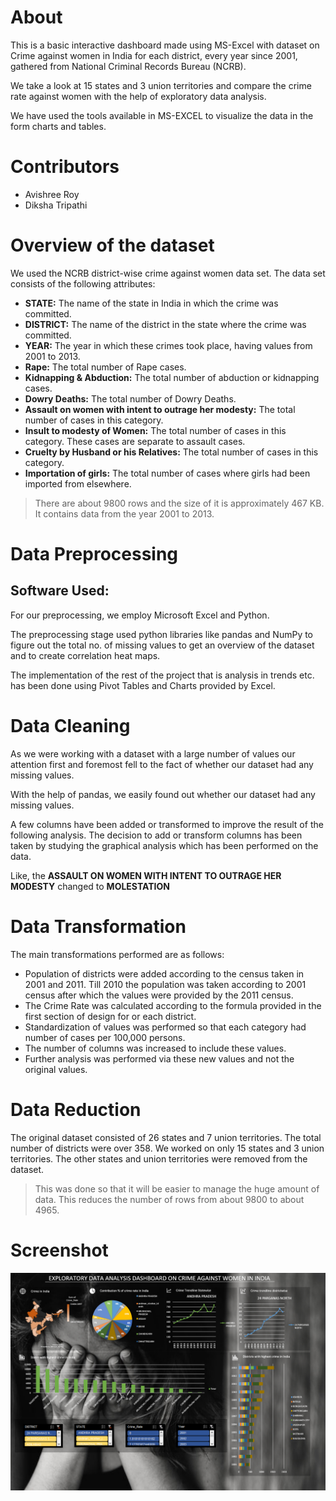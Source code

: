 # About

This is a basic interactive dashboard made using MS-Excel with dataset on Crime against women in India for
each district, every year since 2001, gathered from National Criminal Records Bureau (NCRB). 

We take a look at 15 states and 3 union territories and
compare the crime rate against women with
the help of exploratory data analysis.

We have used the tools available in MS-EXCEL to visualize the data in the
form charts and tables.

# Contributors
- Avishree Roy 
- Diksha Tripathi

# Overview of the dataset
We used the NCRB district-wise crime against
women data set. The data set consists of the
following attributes:
- **STATE:** The name of the state in India in
which the crime was committed.
- **DISTRICT:** The name of the district in the
state where the crime was committed.
- **YEAR:** The year in which these crimes
took place, having values from 2001 to 2013.
- **Rape:** The total number of Rape cases.
- **Kidnapping & Abduction:** The total
number of abduction or kidnapping cases.
- **Dowry Deaths:** The total number of Dowry
Deaths.
- **Assault on women with intent to outrage
her modesty:** The total number of cases in
this category.
- **Insult to modesty of Women:** The total
number of cases in this category. These
cases are separate to assault cases.
- **Cruelty by Husband or his Relatives:** The
total number of cases in this category.
- **Importation of girls:** The total number of
cases where girls had been imported from
elsewhere.


> There are about 9800 rows and the size of it is
approximately 467 KB. It contains data from the
year 2001 to 2013.

# Data Preprocessing
## Software Used:
For our preprocessing, we employ Microsoft Excel
and Python. 

The preprocessing stage used python libraries
like pandas and NumPy to figure out the total no.
of missing values to get an overview of the dataset
and to create correlation heat maps.

The implementation of the rest of the project that is
analysis in trends etc. has been done using Pivot
Tables and Charts provided by Excel.

# Data Cleaning
As we were working with a dataset with a large
number of values our attention first and foremost
fell to the fact of whether our dataset had any
missing values. 

With the help of pandas, we easily
found out whether our dataset had any missing
values.

A few columns have been added or
transformed to improve the result of the following
analysis. The decision to add or transform columns
has been taken by studying the graphical analysis
which has been performed on the data.

Like, the **ASSAULT ON WOMEN
WITH INTENT TO OUTRAGE HER MODESTY** changed to
**MOLESTATION**

# Data Transformation
The main transformations performed are as follows:
- Population of districts were added
according to the census taken in 2001 and 2011. Till 2010 the population was taken according to 2001 census after which the values were provided by the 2011 census.
- The Crime Rate was calculated according
to the formula provided in the first section
of design for or each district.
- Standardization of values was performed
so that each category had number of cases
per 100,000 persons.
- The number of columns was increased to
include these values.
- Further analysis was performed via these
new values and not the original values.

# Data Reduction
The original dataset consisted of 26 states and 7 union
territories. The total number of districts were over 358.  We worked on only 15 states and 3 union territories. The other states and union territories were removed from the dataset.

> This was done so that it will be easier to manage the
huge amount of data. This reduces the number of
rows from about 9800 to about 4965.


# Screenshot

![Dashboard](https://raw.githubusercontent.com/abhilashaojha/exploratory_dashboard/main/imgs/Dashboard.png)
